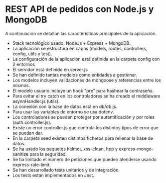 # REST API de pedidos con Node.js y MongoDB

A continuación se detallan las características principales de la aplicación.

* Stack tecnológico usado: NodeJs + Express + MongoDB.
* La aplicación se estructura en capas (models, routes, controllers, config, utils y test).
* La configuración de la aplicación está definida en la carpeta config con 2 entornos
* El servidor está definido en server.js
* Se han definido tantas modelos como entidades a gestionar. 
* Los modelos incluyen validaciones de mongoose y referencias entre los mismos.
* El modelo usuario incluye un hook "pre" para hashear la contraseña.
* Para evitar el try catch en los controladores se ha creado el middleware asynnHandler.js (utils).
* La conexión con la base de datos está en db/db.js.
* Para usar las variables de entorno se usa dotenv.
* Los controladores se pueden proteger por autentificación y por roles (auth.controller.js).
* Existe un error.controller.js que controla los distintos tipos de error que se puedan dar.
* En la carpeta seed existen distintos ficheros para rellenar la base de datos.
* Se ha usado los paquetes helmet, xss-clean, hpp y express-mongo-sanitize para la seguridad.
* Se ha limitado el número de peticiones que pueden atenderse usando express-rate-limit.
* Se han desarrollado tests unitarios y de integración.
* Los tests están implementados en Jest.